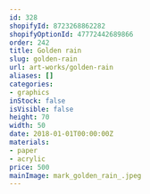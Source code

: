 ```yaml
---
id: 328
shopifyId: 8723268862282
shopifyOptionId: 47772442689866
order: 242
title: Golden rain
slug: golden-rain
url: art-works/golden-rain
aliases: []
categories:
- graphics
inStock: false
isVisible: false
height: 70
width: 50
date: 2018-01-01T00:00:00Z
materials:
- paper
- acrylic
price: 500
mainImage: mark_golden_rain_.jpeg
---
```

